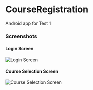 # CourseRegistration
 Android app for Test 1

### Screenshots

#### Login Screen
![Login Screen](https://i.ibb.co/HNYGW7Q/login-screen.jpg)

#### Course Selection Screen
![Course Selection Screen](https://i.ibb.co/zmRwhCt/course-registration-screen.jpg)

